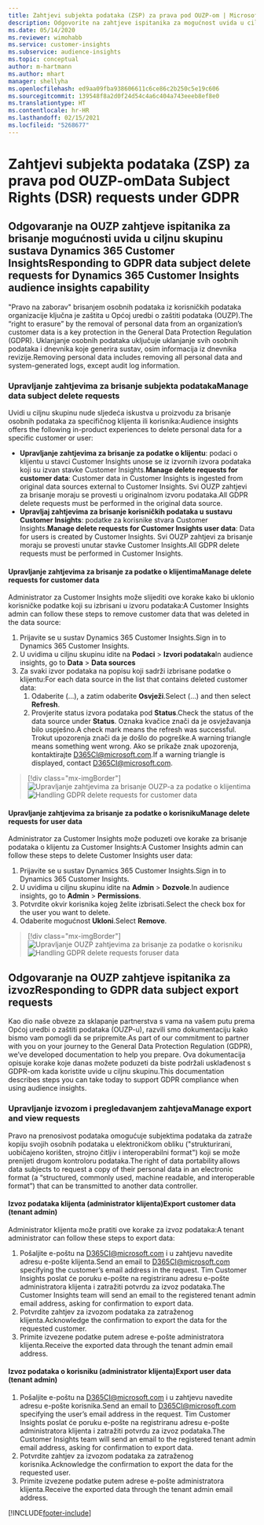 ```yaml
---
title: Zahtjevi subjekta podataka (ZSP) za prava pod OUZP-om | Microsoft Docs
description: Odgovorite na zahtjeve ispitanika za mogućnost uvida u ciljnu skupinu sustava Dynamics 365 Customer Insights.
ms.date: 05/14/2020
ms.reviewer: wimohabb
ms.service: customer-insights
ms.subservice: audience-insights
ms.topic: conceptual
author: m-hartmann
ms.author: mhart
manager: shellyha
ms.openlocfilehash: ed9aa09fba938606611c6ce86c2b250c5e19c606
ms.sourcegitcommit: 139548f8a2d0f24d54c4a6c404a743eeeb8ef8e0
ms.translationtype: HT
ms.contentlocale: hr-HR
ms.lasthandoff: 02/15/2021
ms.locfileid: "5268677"
---
```

# <a name="data-subject-rights-dsr-requests-under-gdpr"></a><span data-ttu-id="cb89d-103">Zahtjevi subjekta podataka (ZSP) za prava pod OUZP-om</span><span class="sxs-lookup"><span data-stu-id="cb89d-103">Data Subject Rights (DSR) requests under GDPR</span></span>

## <a name="responding-to-gdpr-data-subject-delete-requests-for-dynamics-365-customer-insights-audience-insights-capability"></a><span data-ttu-id="cb89d-104">Odgovaranje na OUZP zahtjeve ispitanika za brisanje mogućnosti uvida u ciljnu skupinu sustava Dynamics 365 Customer Insights</span><span class="sxs-lookup"><span data-stu-id="cb89d-104">Responding to GDPR data subject delete requests for Dynamics 365 Customer Insights audience insights capability</span></span>

<span data-ttu-id="cb89d-105">"Pravo na zaborav" brisanjem osobnih podataka iz korisničkih podataka organizacije ključna je zaštita u Općoj uredbi o zaštiti podataka (OUZP).</span><span class="sxs-lookup"><span data-stu-id="cb89d-105">The “right to erasure” by the removal of personal data from an organization’s customer data is a key protection in the General Data Protection Regulation (GDPR).</span></span> <span data-ttu-id="cb89d-106">Uklanjanje osobnih podataka uključuje uklanjanje svih osobnih podataka i dnevnika koje generira sustav, osim informacija iz dnevnika revizije.</span><span class="sxs-lookup"><span data-stu-id="cb89d-106">Removing personal data includes removing all personal data and system-generated logs, except audit log information.</span></span>

### <a name="manage-data-subject-delete-requests"></a><span data-ttu-id="cb89d-107">Upravljanje zahtjevima za brisanje subjekta podataka</span><span class="sxs-lookup"><span data-stu-id="cb89d-107">Manage data subject delete requests</span></span>

<span data-ttu-id="cb89d-108">Uvidi u ciljnu skupinu nude sljedeća iskustva u proizvodu za brisanje osobnih podataka za specifičnog klijenta ili korisnika:</span><span class="sxs-lookup"><span data-stu-id="cb89d-108">Audience insights offers the following in-product experiences to delete personal data for a specific customer or user:</span></span>

- <span data-ttu-id="cb89d-109">**Upravljanje zahtjevima za brisanje za podatke o klijentu**: podaci o klijentu u stavci Customer Insights unose se iz izvornih izvora podataka koji su izvan stavke Customer Insights.</span><span class="sxs-lookup"><span data-stu-id="cb89d-109">**Manage delete requests for customer data**: Customer data in Customer Insights is ingested from original data sources external to Customer Insights.</span></span> <span data-ttu-id="cb89d-110">Svi OUZP zahtjevi za brisanje moraju se provesti u originalnom izvoru podataka.</span><span class="sxs-lookup"><span data-stu-id="cb89d-110">All GDPR delete requests must be performed in the original data source.</span></span>
- <span data-ttu-id="cb89d-111">**Upravljaj zahtjevima za brisanje korisničkih podataka u sustavu Customer Insights**: podatke za korisnike stvara Customer Insights.</span><span class="sxs-lookup"><span data-stu-id="cb89d-111">**Manage delete requests for Customer Insights user data**: Data for users is created by Customer Insights.</span></span> <span data-ttu-id="cb89d-112">Svi OUZP zahtjevi za brisanje moraju se provesti unutar stavke Customer Insights.</span><span class="sxs-lookup"><span data-stu-id="cb89d-112">All GDPR delete requests must be performed in Customer Insights.</span></span>

#### <a name="manage-delete-requests-for-customer-data"></a><span data-ttu-id="cb89d-113">Upravljanje zahtjevima za brisanje za podatke o klijentima</span><span class="sxs-lookup"><span data-stu-id="cb89d-113">Manage delete requests for customer data</span></span>

<span data-ttu-id="cb89d-114">Administrator za Customer Insights može slijediti ove korake kako bi uklonio korisničke podatke koji su izbrisani u izvoru podataka:</span><span class="sxs-lookup"><span data-stu-id="cb89d-114">A Customer Insights admin can follow these steps to remove customer data that was deleted in the data source:</span></span>

1. <span data-ttu-id="cb89d-115">Prijavite se u sustav Dynamics 365 Customer Insights.</span><span class="sxs-lookup"><span data-stu-id="cb89d-115">Sign in to Dynamics 365 Customer Insights.</span></span>
2. <span data-ttu-id="cb89d-116">U uvidima u ciljnu skupinu idite na **Podaci** > **Izvori podataka**</span><span class="sxs-lookup"><span data-stu-id="cb89d-116">In audience insights, go to **Data** > **Data sources**</span></span>
3. <span data-ttu-id="cb89d-117">Za svaki izvor podataka na popisu koji sadrži izbrisane podatke o klijentu:</span><span class="sxs-lookup"><span data-stu-id="cb89d-117">For each data source in the list that contains deleted customer data:</span></span>
   1. <span data-ttu-id="cb89d-118">Odaberite (...), a zatim odaberite **Osvježi**.</span><span class="sxs-lookup"><span data-stu-id="cb89d-118">Select (...) and then select **Refresh**.</span></span>
   2. <span data-ttu-id="cb89d-119">Provjerite status izvora podataka pod **Status**.</span><span class="sxs-lookup"><span data-stu-id="cb89d-119">Check the status of the data source under **Status**.</span></span> <span data-ttu-id="cb89d-120">Oznaka kvačice znači da je osvježavanja bilo uspješno.</span><span class="sxs-lookup"><span data-stu-id="cb89d-120">A check mark means the refresh was successful.</span></span> <span data-ttu-id="cb89d-121">Trokut upozorenja znači da je došlo do pogreške.</span><span class="sxs-lookup"><span data-stu-id="cb89d-121">A warning triangle means something went wrong.</span></span> <span data-ttu-id="cb89d-122">Ako se prikaže znak upozorenja, kontaktirajte D365CI@microsoft.com.</span><span class="sxs-lookup"><span data-stu-id="cb89d-122">If a warning triangle is displayed, contact D365CI@microsoft.com.</span></span>

> [!div class="mx-imgBorder"]
> <span data-ttu-id="cb89d-123">![Upravljanje zahtjevima za brisanje OUZP-a za podatke o klijentima](media/gdpr-data-sources.png "Upravljanje zahtjevima za brisanje OUZP-a za podatke o klijentima")</span><span class="sxs-lookup"><span data-stu-id="cb89d-123">![Handling GDPR delete requests for customer data](media/gdpr-data-sources.png "Handling GDPR delete requests for customer data")</span></span>

#### <a name="manage-delete-requests-for-user-data"></a><span data-ttu-id="cb89d-124">Upravljanje zahtjevima za brisanje za podatke o korisniku</span><span class="sxs-lookup"><span data-stu-id="cb89d-124">Manage delete requests for user data</span></span>

<span data-ttu-id="cb89d-125">Administrator za Customer Insights može poduzeti ove korake za brisanje podataka o klijentu za Customer Insights:</span><span class="sxs-lookup"><span data-stu-id="cb89d-125">A Customer Insights admin can follow these steps to delete Customer Insights user data:</span></span>

1. <span data-ttu-id="cb89d-126">Prijavite se u sustav Dynamics 365 Customer Insights.</span><span class="sxs-lookup"><span data-stu-id="cb89d-126">Sign in to Dynamics 365 Customer Insights.</span></span>
2. <span data-ttu-id="cb89d-127">U uvidima u ciljnu skupinu idite na **Admin** > **Dozvole**.</span><span class="sxs-lookup"><span data-stu-id="cb89d-127">In audience insights, go to **Admin** > **Permissions**.</span></span>
3. <span data-ttu-id="cb89d-128">Potvrdite okvir korisnika kojeg želite izbrisati.</span><span class="sxs-lookup"><span data-stu-id="cb89d-128">Select the check box for the user you want to delete.</span></span>
4. <span data-ttu-id="cb89d-129">Odaberite mogućnost **Ukloni**.</span><span class="sxs-lookup"><span data-stu-id="cb89d-129">Select **Remove**.</span></span>

> [!div class="mx-imgBorder"]
> <span data-ttu-id="cb89d-130">![Upravljanje OUZP zahtjevima za brisanje za podatke o korisniku](media/gdpr-permissions.png "Upravljanje OUZP zahtjevima za brisanje za podatke o korisniku")</span><span class="sxs-lookup"><span data-stu-id="cb89d-130">![Handling GDPR delete requests foruser data](media/gdpr-permissions.png "Handling GDPR delete requests for user data")</span></span>

## <a name="responding-to-gdpr-data-subject-export-requests"></a><span data-ttu-id="cb89d-131">Odgovaranje na OUZP zahtjeve ispitanika za izvoz</span><span class="sxs-lookup"><span data-stu-id="cb89d-131">Responding to GDPR data subject export requests</span></span>

<span data-ttu-id="cb89d-132">Kao dio naše obveze za sklapanje partnerstva s vama na vašem putu prema Općoj uredbi o zaštiti podataka (OUZP-u), razvili smo dokumentaciju kako bismo vam pomogli da se pripremite.</span><span class="sxs-lookup"><span data-stu-id="cb89d-132">As part of our commitment to partner with you on your journey to the General Data Protection Regulation (GDPR), we’ve developed documentation to help you prepare.</span></span> <span data-ttu-id="cb89d-133">Ova dokumentacija opisuje korake koje danas možete poduzeti da biste podržali usklađenost s GDPR-om kada koristite uvide u ciljnu skupinu.</span><span class="sxs-lookup"><span data-stu-id="cb89d-133">This documentation describes steps you can take today to support GDPR compliance when using audience insights.</span></span>

### <a name="manage-export-and-view-requests"></a><span data-ttu-id="cb89d-134">Upravljanje izvozom i pregledavanjem zahtjeva</span><span class="sxs-lookup"><span data-stu-id="cb89d-134">Manage export and view requests</span></span>

<span data-ttu-id="cb89d-135">Pravo na prenosivost podataka omogućuje subjektima podataka da zatraže kopiju svojih osobnih podataka u elektroničkom obliku ("strukturirani, uobičajeno korišten, strojno čitljiv i interoperabilni format") koji se može prenijeti drugom kontroloru podataka.</span><span class="sxs-lookup"><span data-stu-id="cb89d-135">The right of data portability allows data subjects to request a copy of their personal data in an electronic format (a “structured, commonly used, machine readable, and interoperable format”) that can be transmitted to another data controller.</span></span>

#### <a name="export-customer-data-tenant-admin"></a><span data-ttu-id="cb89d-136">Izvoz podataka klijenta (administrator klijenta)</span><span class="sxs-lookup"><span data-stu-id="cb89d-136">Export customer data (tenant admin)</span></span>

<span data-ttu-id="cb89d-137">Administrator klijenta može pratiti ove korake za izvoz podataka:</span><span class="sxs-lookup"><span data-stu-id="cb89d-137">A tenant administrator can follow these steps to export data:</span></span>

1. <span data-ttu-id="cb89d-138">Pošaljite e-poštu na D365CI@microsoft.com i u zahtjevu navedite adresu e-pošte klijenta.</span><span class="sxs-lookup"><span data-stu-id="cb89d-138">Send an email to D365CI@microsoft.com specifying the customer’s email address in the request.</span></span> <span data-ttu-id="cb89d-139">Tim Customer Insights poslat će poruku e-pošte na registriranu adresu e-pošte administratora klijenta i zatražiti potvrdu za izvoz podataka.</span><span class="sxs-lookup"><span data-stu-id="cb89d-139">The Customer Insights team will send an email to the registered tenant admin email address, asking for confirmation to export data.</span></span>
2. <span data-ttu-id="cb89d-140">Potvrdite zahtjev za izvozom podataka za zatraženog klijenta.</span><span class="sxs-lookup"><span data-stu-id="cb89d-140">Acknowledge the confirmation to export the data for the requested customer.</span></span>
3. <span data-ttu-id="cb89d-141">Primite izvezene podatke putem adrese e-pošte administratora klijenta.</span><span class="sxs-lookup"><span data-stu-id="cb89d-141">Receive the exported data through the tenant admin email address.</span></span>

#### <a name="export-user-data-tenant-admin"></a><span data-ttu-id="cb89d-142">Izvoz podataka o korisniku (administrator klijenta)</span><span class="sxs-lookup"><span data-stu-id="cb89d-142">Export user data (tenant admin)</span></span>

1. <span data-ttu-id="cb89d-143">Pošaljite e-poštu na D365CI@microsoft.com i u zahtjevu navedite adresu e-pošte korisnika.</span><span class="sxs-lookup"><span data-stu-id="cb89d-143">Send an email to D365CI@microsoft.com specifying the user’s email address in the request.</span></span> <span data-ttu-id="cb89d-144">Tim Customer Insights poslat će poruku e-pošte na registriranu adresu e-pošte administratora klijenta i zatražiti potvrdu za izvoz podataka.</span><span class="sxs-lookup"><span data-stu-id="cb89d-144">The Customer Insights team will send an email to the registered tenant admin email address, asking for confirmation to export data.</span></span>
2. <span data-ttu-id="cb89d-145">Potvrdite zahtjev za izvozom podataka za zatraženog korisnika.</span><span class="sxs-lookup"><span data-stu-id="cb89d-145">Acknowledge the confirmation to export the data for the requested user.</span></span>
3. <span data-ttu-id="cb89d-146">Primite izvezene podatke putem adrese e-pošte administratora klijenta.</span><span class="sxs-lookup"><span data-stu-id="cb89d-146">Receive the exported data through the tenant admin email address.</span></span>


[!INCLUDE[footer-include](../includes/footer-banner.md)]